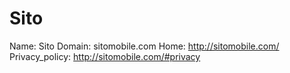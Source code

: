 
# Sito

Name: Sito
Domain: sitomobile.com
Home: http://sitomobile.com/
Privacy_policy: http://sitomobile.com/#privacy
